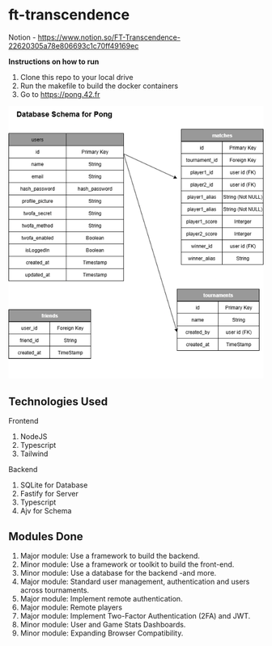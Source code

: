 # ft-transcendence

Notion - https://www.notion.so/FT-Transcendence-22620305a78e806693c1c70ff49169ec

**Instructions on how to run**
1. Clone this repo to your local drive
2. Run the makefile to build the docker containers
3. Go to https://pong.42.fr

![Database Schema](pong1.png)

## Technologies Used
Frontend
1. NodeJS
2. Typescript
3. Tailwind

Backend
1. SQLite for Database
2. Fastify for Server
3. Typescript
4. Ajv for Schema

## Modules Done
1. Major module: Use a framework to build the backend.
2. Minor module: Use a framework or toolkit to build the front-end.
3. Minor module: Use a database for the backend -and more.
4. Major module: Standard user management, authentication and users across tournaments.
5. Major module: Implement remote authentication.
6. Major module: Remote players
7. Major module: Implement Two-Factor Authentication (2FA) and JWT.
8. Minor module: User and Game Stats Dashboards.
9. Minor module: Expanding Browser Compatibility.
